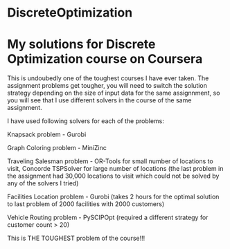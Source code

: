 # DiscreteOptimization

# My solutions for Discrete Optimization course on Coursera

This is undoubedly one of the toughest courses I have ever taken. 
The assignment problems get tougher, you will need to switch the solution strategy depending on the size of input data for the same assignnment,
so you will see that I use different solvers in the course of the same assignment.

I have used following solvers for each of the problems:

Knapsack problem - Gurobi

Graph Coloring problem - MiniZinc

Traveling Salesman problem - OR-Tools for small number of locations to visit, Concorde TSPSolver for large number of locations (the last problem in the assignment had 30,000 locations to visit which could not be solved by any of the solvers I tried)

Facilities Location problem - Gurobi (takes 2 hours for the optimal solution to last problem of 2000 facilities with 2000 customers)

Vehicle Routing problem - PySCIPOpt (required a different strategy for customer count > 20)

This is THE TOUGHEST problem of the course!!!

